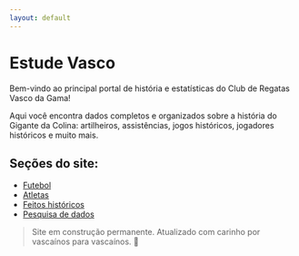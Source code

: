 ```yaml
---
layout: default
---
```


<link rel="stylesheet" href="/assets/css/style.css">

# Estude Vasco

Bem-vindo ao principal portal de história e estatísticas do Club de Regatas Vasco da Gama!

Aqui você encontra dados completos e organizados sobre a história do Gigante da Colina: artilheiros, assistências, jogos históricos, jogadores históricos e muito mais.

## Seções do site:

- [Futebol](Futebol.md)
- [Atletas](atletas.md)
- [Feitos históricos](feitos.md)
- [Pesquisa de dados](pesquisa.md)

> Site em construção permanente. Atualizado com carinho por vascaínos para vascaínos. 💢
